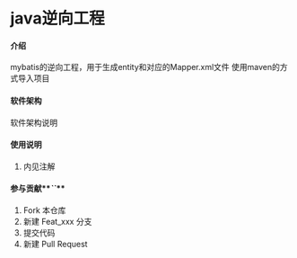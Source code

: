 # java逆向工程

#### 介绍
mybatis的逆向工程，用于生成entity和对应的Mapper.xml文件
使用maven的方式导入项目

#### 软件架构
软件架构说明

#### 使用说明

1.  内见注解

#### 参与贡献**_``_**

1.  Fork 本仓库
2.  新建 Feat_xxx 分支
3.  提交代码
4.  新建 Pull Request


